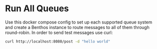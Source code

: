 Run All Queues
==============

Use this docker compose config to set up each supported queue system and create
a Benthos instance to route messages to all of them through round-robin. In
order to send test messages use curl:

``` sh
curl http://localhost:8080/post -d "hello world"
```
